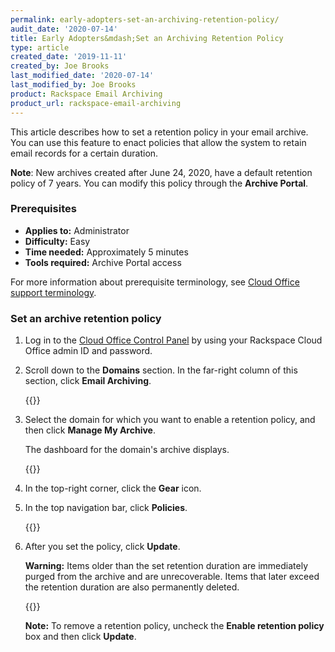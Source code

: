 ```yaml
---
permalink: early-adopters-set-an-archiving-retention-policy/
audit_date: '2020-07-14'
title: Early Adopters&mdash;Set an Archiving Retention Policy
type: article
created_date: '2019-11-11'
created_by: Joe Brooks
last_modified_date: '2020-07-14'
last_modified_by: Joe Brooks
product: Rackspace Email Archiving
product_url: rackspace-email-archiving
---
```


This article describes how to set a retention policy in your email archive. You can use this feature to enact policies
that allow the system to retain email records for a certain duration.

**Note**: New archives created after June 24, 2020, have a default retention policy of 7 years. You can modify
this policy through the **Archive Portal**.


### Prerequisites

- **Applies to:** Administrator
- **Difficulty:** Easy
- **Time needed:** Approximately 5 minutes
- **Tools required:** Archive Portal access

For more information about prerequisite terminology, see [Cloud Office support terminology](/how-to/cloud-office-support-terminology).


### Set an archive retention policy

1. Log in to the [Cloud Office Control Panel](https://cp.rackspace.com/) by using your Rackspace Cloud Office admin ID and password.

2. Scroll down to the **Domains** section. In the far-right column of this section, click **Email Archiving**.

   {{<image src="domains_archive.png" alt="" title="">}}

3. Select the domain for which you want to enable a retention policy, and then click **Manage My Archive**.

   The dashboard for the domain's archive displays.

   {{<image src="manage_archive.png" alt="" title="">}}

4. In the top-right corner, click the **Gear** icon.


5. In the top navigation bar, click **Policies**.

   {{<image src="Set-an-Archiving-Retention-Policy-1.png" alt="" title="">}}

6. After you set the policy, click **Update**.

    **Warning:** Items older than the set retention duration are immediately purged from the archive and are unrecoverable.
    Items that later exceed the retention duration are also permanently deleted.

    {{<image src="Set-an-Archiving-Retention-Policy-2.png" alt="" title="">}}

    **Note:** To remove a retention policy, uncheck the **Enable retention policy** box and then click **Update**.
